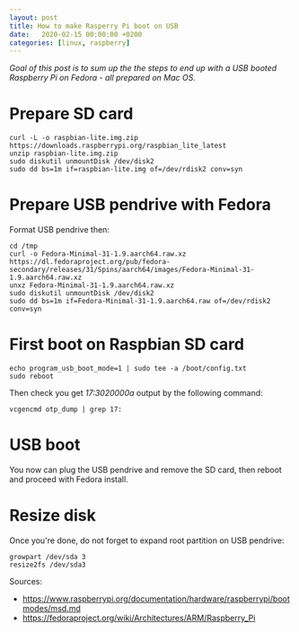 ```yaml
---
layout: post
title: How to make Rasperry Pi boot on USB
date:   2020-02-15 00:00:00 +0200
categories: [linux, raspberry]
---
```


_Goal of this post is to sum up the the steps to end up with a USB booted Raspberry Pi on Fedora - all prepared on Mac OS._

# Prepare SD card
```
curl -L -o raspbian-lite.img.zip https://downloads.raspberrypi.org/raspbian_lite_latest
unzip raspbian-lite.img.zip
sudo diskutil unmountDisk /dev/disk2
sudo dd bs=1m if=raspbian-lite.img of=/dev/rdisk2 conv=syn

```

# Prepare USB pendrive with Fedora
Format USB pendrive then:
```
cd /tmp
curl -o Fedora-Minimal-31-1.9.aarch64.raw.xz https://dl.fedoraproject.org/pub/fedora-secondary/releases/31/Spins/aarch64/images/Fedora-Minimal-31-1.9.aarch64.raw.xz
unxz Fedora-Minimal-31-1.9.aarch64.raw.xz
sudo diskutil unmountDisk /dev/disk2
sudo dd bs=1m if=Fedora-Minimal-31-1.9.aarch64.raw of=/dev/rdisk2 conv=syn
```

# First boot on Raspbian SD card
```
echo program_usb_boot_mode=1 | sudo tee -a /boot/config.txt
sudo reboot
```
Then check you get _17:3020000a_ output by the following command:
```
vcgencmd otp_dump | grep 17:
```

# USB boot
You now can plug the USB pendrive and remove the SD card, then reboot and proceed with Fedora install.

# Resize disk
Once you're done, do not forget to expand root partition on USB pendrive:
```
growpart /dev/sda 3
resize2fs /dev/sda3
```

Sources:
* https://www.raspberrypi.org/documentation/hardware/raspberrypi/bootmodes/msd.md
* https://fedoraproject.org/wiki/Architectures/ARM/Raspberry_Pi
